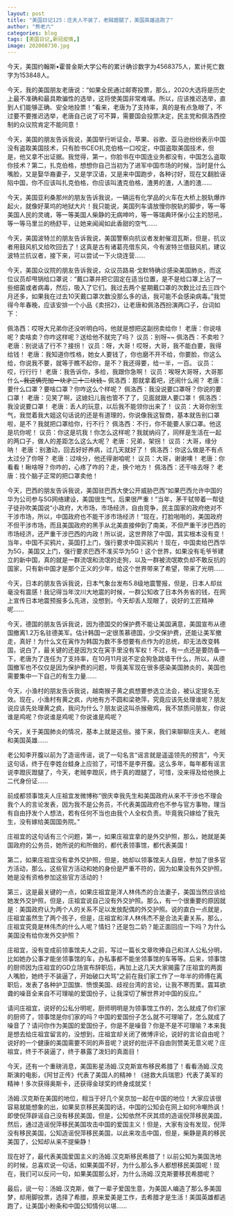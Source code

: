 ```yaml
---
layout: post
title: "美国日记125：庄夫人不装了，老贼蹬腿了，美国英雄逃跑了"
author: "熊老六"
categories: blog
tags: [美国日记,新冠疫情,]
image: 202008730.jpg
---
```

​​​​​​​​​​​​​​​​​​​​​​​​​​​​​​​​今天，美国约翰斯•霍普金斯大学公布的累计确诊数字为4568375人，累计死亡数字为153848人。

今天，我的美国朋友老唐说：“如果全民通过邮寄投票，那么，2020大选将是历史上最不准确和最具欺骗性的选举，这将使美国非常难堪。所以，应该推迟选举，直到人们能够正确、安全地投票！”看来，老唐为了支持率，真的是有点急眼了，不过要不要推迟选举，老唐自己说了可不算，需要国会投票决定，民主党和佩洛西控制的众议院肯定不能同意！

今天，美国的朋友告诉我说，美国举行听证会，苹果、谷歌、亚马逊纷纷表示中国没有盗取美国技术，只有脸书CEO扎克伯格一口咬定，中国盗取美国技术，但是，他又拿不出证据。我觉得，第一，你脸书在中国连业务都没有，中国怎么盗取你技术？第二，扎克伯格，想想你自己当初为了进军中国市场的时候，当时是什么嘴脸，又是娶华裔妻子，又是学汉语，又是来中国跑步，各种讨好，现在又翻脸诬陷中国，你不应该叫扎克伯格，你应该叫渣克伯格，渣男的渣，人渣的渣……

今天，美国亚利桑那州的朋友告诉我说，一辆运有化学品的火车在大桥上脱轨爆炸起火，就像好莱坞的地狱大片！我只能说，美国列车请放慢你脱轨的脚步，等一等美国人民的灵魂，等一等美国人柴静的无病呻吟，等一等瑞典环保小公主的怒吼，等一等马里兰的杨舒平，让她来闻闻如此香甜的空气……

今天，美国波特兰的朋友告诉我说，美国警察向抗议者发射催泪瓦斯，但是，抗议者用鼓风机又给吹回去了！这真是古有诸葛亮借东风，今有波特兰借鼓风机，建议波特兰抗议者，接下来，可以尝试一下火烧连营……

今天，美国众议院的朋友告诉我说，众议员路易·戈默特确诊感染美国肺炎，而这位议员却甩锅给口罩说：“戴口罩并把它固定在适当位置，是不是给口罩上沾了一些细菌或者病毒，然后，吸入了它们。我过去两个星期戴口罩的次数比过去三四个月还多，如果我在过去10天戴口罩次数没那么多的话，我可能不会感染病毒。”我觉得今年春晚，应该安排一个小品《卖拐2》，让老唐和佩洛西扮演两口子，台词如下：

佩洛西：哎呀大兄弟你还没听明白吗，他就是想把这副拐卖给你！
老唐：你说啥呢？卖啥卖？你咋这样呢？送给他不就完了吗？
议员：别呀~~
佩洛西：不卖啦？
老唐：别说话了行不？接拐！
议员：呀，大哥！哎呀，大哥，我不能白要，我得给钱！
老唐：我知道你性格，她女人要钱了，你也磨不开不给，你要脸，你这么给，你说我不要，就等于瞧不起你，是不？我还得要，给一半，一百。
议员：哎，行行行！
老唐：我告诉你，多给，我跟你急啊！
议员：唉呀大哥呀，大哥那什么~~~我这俩兜加一块才三十二块钱~~~
佩洛西：那就拿着吧，还闹什么闹？
老唐：要什么口罩？要啥口罩？你咋这么个样呢？
佩洛西：我没说要口罩呀？你说的要口罩！
老唐：见笑了啊，这媳妇儿我也管不了了，见面就跟人要口罩！
佩洛西：我没说要口罩！
老唐：丢人的玩意，以后我不能领你出来了！
议员：大哥你别生气，我觉着我大姐这句话说的还是有道理的，你说像我这智商，基本就告别口罩啦，是不？我就把口罩给你，行不行？
佩洛西：不行，你不能要人家口罩。他这是坑你呢！
议员：你这是坑我！你怎么这样呢？我就纳闷了，同样是生活在一起的两口子，做人的差距怎么这么大呢？
老唐：兄弟，架拐！
议员：大哥，缘分呐！
老唐：别激动，回去好好养病，过几天就好了！
佩洛西：你这么做是不有点太过分了你呀？
老唐：过啥分，他还得谢咱呢！
议员：大哥，谢谢噢！
老唐：你看看！瞅啥呀？你咋的，心疼了咋的？走，换个地方！
佩洛西：还干啥去呀？
老唐：找个脑子正常的把口罩卖他！

今天，巴西的朋友告诉我说，美国驻巴西大使公开威胁巴西“如果巴西允许中国的华为公司参与5G网络建设，美国很生气，后果很严重！”当年，茅干轼带着一帮徒子徒孙吹美国说“小政府，大市场，市场经济，自由竞争，民主国家的政府绝对不干涉市场，所以，中国政府也不能干涉市场经济！”现在，打脸啪啪的，美国政府不但干涉市场，而且美国政府的黑手从北美直接伸到了南美，不但严重干涉巴西的市场经济，还严重干涉巴西的内政！所以说，这世界除了中国，其实根本没有变！当年，中国不买鸦片，英国打上门，强行要求中国买鸦片！现在，中国卖给巴西华为5G，美国又上门，强行要求巴西不准买华为5G！这个世界，如果没有毛爷爷建立的新中国，真的就是一群流氓和流氓的走狗，以及一群被流氓欺负却不敢反抗的国家，只有新中国才是那个正义的少年，给这个世界带来了希望，带来了光明……

今天，日本的朋友告诉我说，日本气象台发布5.8级地震警报，但是，日本人却丝毫没有震感！我记得当年汶川大地震的时候，一群公知收了日本外务省的钱，在网上宣传日本地震预报多么先进，没想到，今天却丢人现眼了，说好的工匠精神呢……

今天，德国的朋友告诉我说，因为德国交的保护费不能让美国满意，美国宣布从德国撤离1.2万名驻德美军。估计韩国一定很羡慕德国，少交保护费，还能让美军撤走，真好！为什么文在寅作为韩国为数不多想要有点作为的总统，却无法改变韩国，说白了，最关键的还是因为文在寅手里没有军权！不过，有一点还是要防备一下，老唐为了连任为了支持率，在10月11月说不定会狗急跳墙干什么，所以，从德国撤军也不仅仅是因为保护费的问题，毕竟美军现在很多感染美国肺炎的，美国也需要集中一下自己的有生力量……

今天，小渔村的朋友告诉我说，越南猴子黄之疯想要参选立法会，被认定提名无效。现在，小渔村有黄之疯，内地有方不圆和梁艳萍，究竟应该先处理谁呢？朋友说应该先处理黄之疯，我问为什么？朋友说这叫杀猴儆鸡，我不禁质问朋友，你说谁是鸡呢？你说谁是鸡呢？你说谁是鸡呢？

今天，关于美国肺炎的情况，基本上就是这些。接下来，我们来聊聊庄夫人、老贼和美国英雄……

老公知李开腹以前为了造谣传谣，说了一句名言“谣言就是遥遥领先的预言”，今天这句话，终于在李姓台蛙身上应验了，可惜不是李开腹。这么多年，每年都有谣言说李蹬灰蹬腿了，今天，老贼李蹬灰，终于真的蹬腿了，可惜，没来得及给他换上二代身份证……

前成都领事馆夫人庄祖宜发微博称“很庆幸我先生和美国政府从来不干涉也不理会我个人的言论发表，因为我不是公务员，不代表美国政府也不参与官方事物，理当有自由抒发个人想法，若有任何不当也由我个人全权负责。毕竟我只嫁给了我先生，没有嫁给美国国务院。”

庄祖宜的这句话有三个问题，第一，如果庄祖宜拿的是外交护照，那么，她就是美国政府的公务员，她所说的和所做的，都代表领事馆，都代表美国！

第二，如果庄祖宜没有拿外交护照，但是，她却以领事馆夫人自居，参加了很多官方活动，那么，这些官方活动和她的身份是严重不符的，因为如果没有外交护照，她是没有资格参加这些官方活动的！

第三，这是最关键的一点，如果庄祖宜是洋人林伟杰的合法妻子，美国当然应该给她发外交护照，但是，庄祖宜说自己没有外交护照。那么，有一个很重要的原因就是：美国政府认为两个人的关系不足以发放配偶的外交护照。说的直白一点就是，庄祖宜虽然生了两个孩子，但是，庄祖宜和洋人林伟杰不是合法夫妻关系，那么，庄祖宜究竟是林伟杰的什么人呢？情妇？还是包二奶？能正面回应一下吗？为什么美国没有给你发外交护照？

庄祖宜，没有变成前领事馆夫人之前，写过一篇长文章吹捧自己和洋人公私分明，比如她办公事才能坐领事馆的车，办私事都不能坐领事馆的车等等。后来，领事馆的厨师因为庄祖宜的GD立场宣布辞职后，再加上这几天大家揭露了庄祖宜的两面人嘴脸，她终于不装逼了，开始破口大骂“之前在我们家工作了一年半的师傅在离职后，发表了各种护卫国旗、愤恨美国、歧视台湾的言论，让我不寒而栗。震耳欲聋的噪音全来自不可理喻的爱国份子，让我深切了解世界对中国的反应。”

请问庄祖宜，说好的公私分明呢，厨师明明是为领事馆工作的，怎么就成了你们家的厨师了，领事馆是你们家的吗？中国的爱国份子怎么就不可理喻了，怎么就成了噪音了？请问你作为美国的爱国份子，你是不是噪音？你是不是不可理喻？本来我是想去给庄祖宜留言的，没想到，庄祖宜却关闭了微博评论，说好的言论自由呢？说好的一个健康的美国需要不同的声音呢？说好的批评不自由则赞美无意义呢？庄祖宜，终于不装逼了，终于暴露了泼妇的真面目！

今天，还有一个重磅消息，美国影星汤姆.汉克斯宣布移民希腊了！看看汤姆.汉克斯演的电影，《阿甘正传》代表了美国人的精神！《拯救大兵瑞恩》代表了美军的精神！多次获得奥斯卡，还获得金球奖的终身成就奖！

汤姆.汉克斯在美国的地位，相当于好几个吴京加一起在中国的地位！大家应该很容易就能想象的出，如果吴京移民美国的话，中国的公知会在网上如何冷嘲热讽！即使倪萍辟谣自己没有移民美国，但是，公知依然不厌其烦的造谣倪萍移民美国，然后，通过造谣倪萍移民美国攻击中国的爱国主义！但是，大家有没有发现，倪萍没有移民美国，公知造谣倪萍移民美国，以此来攻击中国，但是，柴静是真的移民美国了，公知却从来不提柴静！

现在好了，最代表美国爱国主义的汤姆.汉克斯移民希腊了！以前公知为美国洗地的时候，总喜欢说一句话，如果美国不好，为什么那么多人都想移民美国呢！现在，我们可以反问一句，如果美国那么好，为什么汤姆.汉克斯要移民希腊呢？

最后，说一句：汤姆.汉克斯，做了一辈子爱国生意，为美国人编造了那么多美国梦，却用脚投票，选择了希腊，原来爱美是工作，去希腊才是生活！美国英雄都逃跑了，让美国小粉条和中国公知情何以堪……​​​​